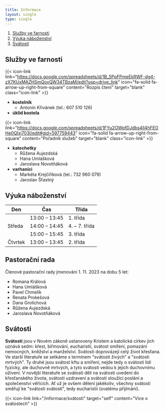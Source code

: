 ```yaml
---
title: Informace
layout: single
type: single
---
```

1. [Služby ve farnosti](#služby-ve-farnosti)
2. [Výuka náboženství](#výuka-náboženství)
3. [Svátosti](#svátosti)

## Služby ve farnosti

{{< icon-link link="https://docs.google.com/spreadsheets/d/1B_5PpFPmeEkRWF-dg4-zX7KUxMAZHSmQovQW34TBzaM/edit?usp=drive_link" icon="fa-solid fa-arrow-up-right-from-square" content="Rozpis čtení" target="blank" class="icon-link" >}}

- **kostelník**
    - Antonín Křivánek (tel.: 607 510 126)
- **úklid kostela**

{{< icon-link link="https://docs.google.com/spreadsheets/d/1FYu2OWpfDJdbs4ll4hFEOHe0QIxj703I/edit#gid=597759443" icon="fa-solid fa-arrow-up-right-from-square" content="Pořadník služeb" target="blank" class="icon-link" >}}

- **katechetky**
    - Růžena Aujezdská
    - Hana Umlášková
    - Jaroslava Novotňáková
- **varhaníci**
    - Markéta Krejčiříková (tel.: 732 960 079)
    - Jaroslav Šťastný

## Výuka náboženství

<table>
    <thead>
        <tr>
            <th>Den</th>
            <th>Čas</th>
            <th>Třída</th>
        </tr>
    </thead>
    <tbody>
        <tr>
            <td rowspan="3">Středa</td>
            <td>13:00 – 13:45</td>
            <td>1. třída</td>
        </tr>
        <tr>
            <td>14:00 – 14:45</td>
            <td>4. – 7. třída</td>
        </tr>
        <tr>
            <td>15:00 – 15:45</td>
            <td>3. třída</td>
        </tr>
        <tr>
            <td>Čtvrtek</td>
            <td>13:00 – 13:45</td>
            <td>2. třída</td>
        </tr>
    </tbody>
</table>

## Pastorační rada

Členové pastorační rady jmenováni 1. 11. 2023 na dobu 5 let:

- Romana Králová
- Hana Umlášková
- Pavel Chmelík
- Renata Prokešová
- Dana Grolichová
- Růžena Aujezdská
- Jaroslava Novotňáková

## Svátosti

**Svátosti** jsou v Novém zákoně ustanoveny Kristem a katolická církev jich uznává sedm: křest, biřmování, eucharistii, svátost smíření, pomazání nemocných, kněžství a manželství. Svátosti doprovázejí celý život křesťana. Ve starší literatuře se setkáme s termínem "svátosti živých" a "svátosti mrtvých". Ty druhé jsou svátost křtu a smíření, nejde tedy o svátosti lidí fyzicky, ale duchovně mrtvých, a tyto svátosti vedou k jejich duchovnímu oživení. V novější literatuře se svátosti dělí na svátosti uvedení do křesťanského života, svátosti uzdravení a svátosti sloužící poslání a společenství věřících. Ať už je ovšem dělení jakékoliv, všechny svátosti směřují ke "svátosti svátostí", tedy eucharistii (svatému přijímání).

{{< icon-link link="/informace/svátosti" target="self" content="Více o svátostech" >}}